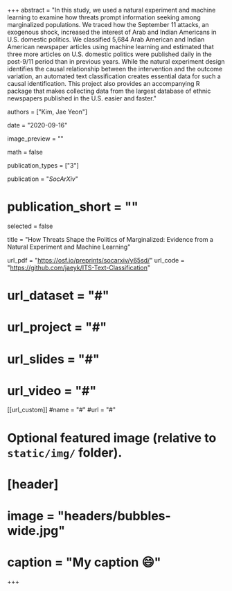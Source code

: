 +++
abstract = "In this study, we used a natural experiment and machine learning to examine how threats prompt information seeking among marginalized populations. We traced how the September 11 attacks, an exogenous shock, increased the interest of Arab and Indian Americans in U.S. domestic politics. We classified 5,684 Arab American and Indian American newspaper articles using machine learning and estimated that three more articles on U.S. domestic politics were published daily in the post-9/11 period than in previous years. While the natural experiment design identifies the causal relationship between the intervention and the outcome variation, an automated text classification creates essential data for such a causal identification. This project also provides an accompanying R package that makes collecting data from the largest database of ethnic newspapers published in the U.S. easier and faster."

authors = ["Kim, Jae Yeon"]

date = "2020-09-16"

image_preview = ""

math = false

publication_types = ["3"]

publication = "*SocArXiv*"
# publication_short = ""

selected = false

title = "How Threats Shape the Politics of Marginalized: Evidence from a Natural Experiment and Machine Learning"

url_pdf = "https://osf.io/preprints/socarxiv/y65sd/"
url_code = "https://github.com/jaeyk/ITS-Text-Classification"
# url_dataset = "#"
# url_project = "#"
# url_slides = "#"
# url_video = "#"

[[url_custom]]
#name = "#"
#url = "#"

# Optional featured image (relative to `static/img/` folder).
# [header]
# image = "headers/bubbles-wide.jpg"
# caption = "My caption :smile:"

+++

<!-- More detail can easily be written here using *Markdown* and $\rm \LaTeX$ math code. -->
